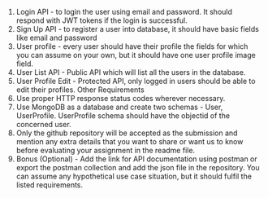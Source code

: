 1. Login API - to login the user using email and password. It should respond with JWT
tokens if the login is successful.
2. Sign Up API - to register a user into database, it should have basic fields like email
and password
3. User profile - every user should have their profile the fields for which you can
assume on your own, but it should have one user profile image field.
4. User List API - Public API which will list all the users in the database.
5. User Profile Edit - Protected API, only logged in users should be able to edit their
profiles.
Other Requirements
1. Use proper HTTP response status codes wherever necessary.
2. Use MongoDB as a database and create two schemas - User, UserProfile.
UserProfile schema should have the objectid of the concerned user.
3. Only the github repository will be accepted as the submission and mention any
extra details that you want to share or want us to know before evaluating your
assignment in the readme file.
4. Bonus (Optional) - Add the link for API documentation using postman or export
the postman collection and add the json file in the repository.
You can assume any hypothetical use case situation, but it should fulfil the listed
requirements.

